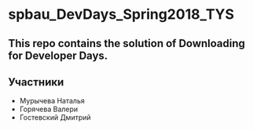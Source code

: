 # spbau_DevDays_Spring2018_TYS
This repo contains the solution of Downloading for Developer Days.
-----------------------------------------------------------------
## Участники
+ Мурычева Наталья
+ Горячева Валери
+ Гостевский Дмитрий
